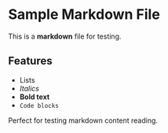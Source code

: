 # Sample Markdown File

This is a **markdown** file for testing.

## Features
- Lists
- *Italics*
- **Bold text**
- `Code blocks`

Perfect for testing markdown content reading.